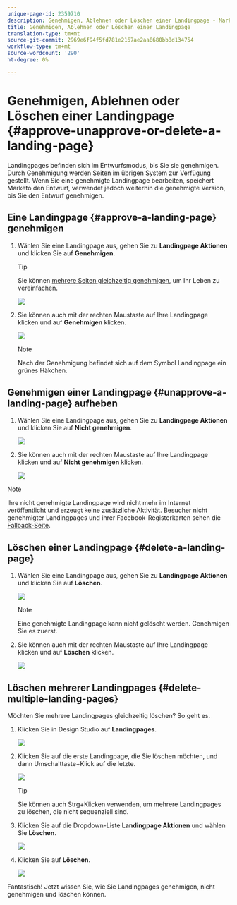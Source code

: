 ```yaml
---
unique-page-id: 2359710
description: Genehmigen, Ablehnen oder Löschen einer Landingpage - Marketing Docs - Produktdokumentation
title: Genehmigen, Ablehnen oder Löschen einer Landingpage
translation-type: tm+mt
source-git-commit: 2969e6f94f5fd781e2167ae2aa8680bb8d134754
workflow-type: tm+mt
source-wordcount: '290'
ht-degree: 0%

---
```



# Genehmigen, Ablehnen oder Löschen einer Landingpage {#approve-unapprove-or-delete-a-landing-page}

Landingpages befinden sich im Entwurfsmodus, bis Sie sie genehmigen. Durch Genehmigung werden Seiten im übrigen System zur Verfügung gestellt. Wenn Sie eine genehmigte Landingpage bearbeiten, speichert Marketo den Entwurf, verwendet jedoch weiterhin die genehmigte Version, bis Sie den Entwurf genehmigen.

## Eine Landingpage {#approve-a-landing-page} genehmigen

1. Wählen Sie eine Landingpage aus, gehen Sie zu **Landingpage Aktionen** und klicken Sie auf **Genehmigen**.

   >[!TIP]
   >
   >Sie können [mehrere Seiten gleichzeitig genehmigen](/help/marketo/product-docs/demand-generation/landing-pages/landing-page-actions/approve-multiple-landing-pages-at-once.md), um Ihr Leben zu vereinfachen.

   ![](assets/image2014-9-16-15-3a28-3a22.png)

1. Sie können auch mit der rechten Maustaste auf Ihre Landingpage klicken und auf **Genehmigen** klicken.

   ![](assets/image2014-9-16-15-3a30-3a4.png)

   >[!NOTE]
   >
   >Nach der Genehmigung befindet sich auf dem Symbol Landingpage ein grünes Häkchen.

## Genehmigen einer Landingpage {#unapprove-a-landing-page} aufheben

1. Wählen Sie eine Landingpage aus, gehen Sie zu **Landingpage Aktionen** und klicken Sie auf **Nicht genehmigen**.

   ![](assets/image2014-9-16-15-3a31-3a8.png)

1. Sie können auch mit der rechten Maustaste auf Ihre Landingpage klicken und auf **Nicht genehmigen** klicken.

   ![](assets/image2014-9-16-15-3a31-3a34.png)

>[!NOTE]
>
>Ihre nicht genehmigte Landingpage wird nicht mehr im Internet veröffentlicht und erzeugt keine zusätzliche Aktivität. Besucher nicht genehmigter Landingpages und ihrer Facebook-Registerkarten sehen die [Fallback-Seite](/help/marketo/product-docs/administration/settings/set-a-fallback-page.md).

## Löschen einer Landingpage {#delete-a-landing-page}

1. Wählen Sie eine Landingpage aus, gehen Sie zu **Landingpage Aktionen** und klicken Sie auf **Löschen**.

   ![](assets/image2014-9-16-15-3a49-3a59.png)

   >[!NOTE]
   >
   >Eine genehmigte Landingpage kann nicht gelöscht werden. Genehmigen Sie es zuerst.

1. Sie können auch mit der rechten Maustaste auf Ihre Landingpage klicken und auf **Löschen** klicken.

   ![](assets/image2014-9-16-15-3a50-3a40.png)

## Löschen mehrerer Landingpages {#delete-multiple-landing-pages}

Möchten Sie mehrere Landingpages gleichzeitig löschen? So geht es.

1. Klicken Sie in Design Studio auf **Landingpages**.

   ![](assets/one.png)

1. Klicken Sie auf die erste Landingpage, die Sie löschen möchten, und dann Umschalttaste+Klick auf die letzte.

   ![](assets/two.png)

   >[!TIP]
   >
   >Sie können auch Strg+Klicken verwenden, um mehrere Landingpages zu löschen, die nicht sequenziell sind.

1. Klicken Sie auf die Dropdown-Liste **Landingpage Aktionen** und wählen Sie **Löschen**.

   ![](assets/three.png)

1. Klicken Sie auf **Löschen**.

   ![](assets/four.png)

Fantastisch! Jetzt wissen Sie, wie Sie Landingpages genehmigen, nicht genehmigen und löschen können.
